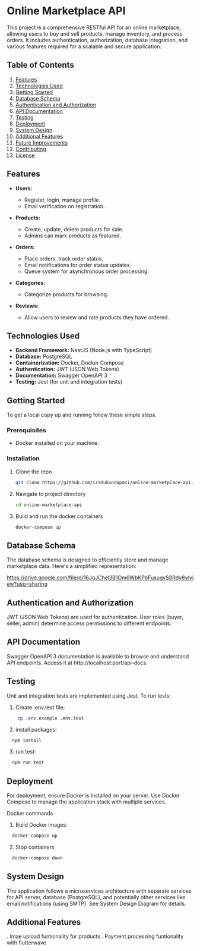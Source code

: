 # Online Marketplace API

This project is a comprehensive RESTful API for an online marketplace, allowing users to buy and sell products, manage inventory, and process orders. It includes authentication, authorization, database integration, and various features required for a scalable and secure application.

## Table of Contents

1. [Features](#features)
2. [Technologies Used](#technologies-used)
3. [Getting Started](#getting-started)
4. [Database Schema](#database-schema)
5. [Authentication and Authorization](#authentication-and-authorization)
6. [API Documentation](#api-documentation)
7. [Testing](#testing)
8. [Deployment](#deployment)
9. [System Design](#system-design)
10. [Additional Features](#additional-features)
11. [Future Improvements](#future-improvements)
12. [Contributing](#contributing)
13. [License](#license)

## Features

- **Users:**

  - Register, login, manage profile.
  - Email verification on registration.

- **Products:**

  - Create, update, delete products for sale.
  - Admins can mark products as featured.

- **Orders:**

  - Place orders, track order status.
  - Email notifications for order status updates.
  - Queue system for asynchronous order processing.

- **Categories:**

  - Categorize products for browsing.

- **Reviews:**
  - Allow users to review and rate products they have ordered.

## Technologies Used

- **Backend Framework:** NestJS (Node.js with TypeScript)
- **Database:** PostgreSQL
- **Containerization:** Docker, Docker Compose
- **Authentication:** JWT (JSON Web Tokens)
- **Documentation:** Swagger OpenAPI 3
- **Testing:** Jest (for unit and integration tests)

## Getting Started

To get a local copy up and running follow these simple steps.

### Prerequisites

- Docker installed on your machine.

### Installation

1. Clone the repo
   ```sh
   git clone https://github.com/iradukundapaci/online-marketplace-api.git
   ```
2. Navigate to project directory
   ```sh
   cd online-marketplace-api
   ```
3. Build and run the docker containers
   ```sh
   docker-compose up
   ```

## Database Schema

The database schema is designed to efficiently store and manage marketplace data. Here's a simplified representation:

https://drive.google.com/file/d/16JgJChel3B1Om6WbKPbFusugyS8Rdy8y/view?usp=sharing

## Authentication and Authorization

JWT (JSON Web Tokens) are used for authentication. User roles (buyer, seller, admin) determine access permissions to different endpoints.

## API Documentation

Swagger OpenAPI 3 documentation is available to browse and understand API endpoints. Access it at http://localhost:port/api-docs.

## Testing

Unit and integration tests are implemented using Jest. To run tests:

1. Create .env.test file:

```sh
    cp .env.example .env.test
```

2. install packages:

```sh
  npm install
```

3. run test:

```sh
  npm run test
```

## Deployment

For deployment, ensure Docker is installed on your server. Use Docker Compose to manage the application stack with multiple services.

Docker commands

1. Build Docker images:

```sh
  docker-compose up
```

2. Stop containers

```sh
  docker-compose down
```

## System Design

The application follows a microservices architecture with separate services for API server, database (PostgreSQL), and potentially other services like email notifications (using SMTP). See System Design Diagram for details.

## Additional Features

. Imae upload funtionality for products
. Payment processing funtionality with flutterwave
